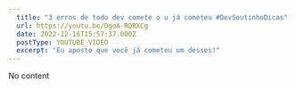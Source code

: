 ```yaml
---
  title: "3 erros de todo dev comete o u já cometeu #DevSoutinhoDicas"
  url: https://youtu.be/OgoA-RQRXCg
  date: 2022-12-16T15:57:37.000Z
  postType: YOUTUBE_VIDEO
  excerpt: "Eu aposto que você já cometeu um desses!"
---
```

  
  No content
  